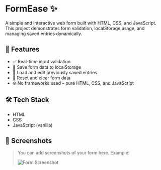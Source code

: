 # FormEase ✨

A simple and interactive web form built with HTML, CSS, and JavaScript. This project demonstrates form validation, localStorage usage, and managing saved entries dynamically.

## 🚀 Features

- ✅ Real-time input validation
- 💾 Save form data to localStorage
- 🔁 Load and edit previously saved entries
- 🧹 Reset and clear form data
- 🌐 No frameworks used – pure HTML, CSS, and JavaScript

## 🛠️ Tech Stack

- HTML
- CSS
- JavaScript (vanilla)

## 📸 Screenshots

> You can add screenshots of your form here. Example:
> 
> ![Form Screenshot](path/to/screenshot.png)
